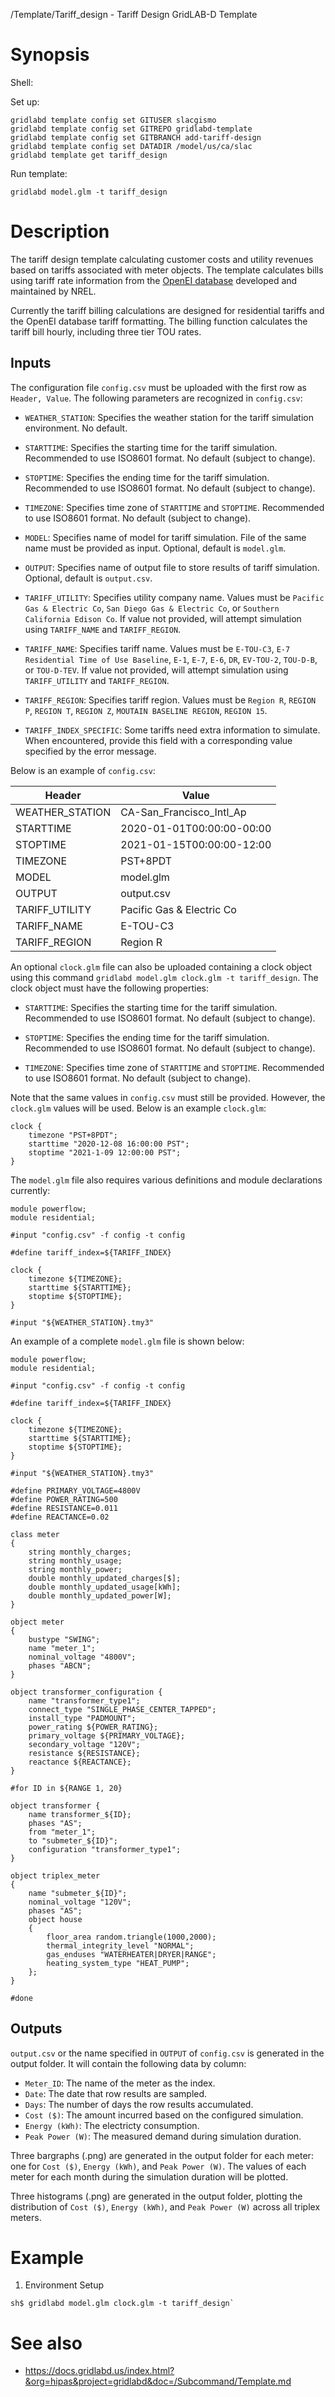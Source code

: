 /Template/Tariff_design -  Tariff Design GridLAB-D Template

# Synopsis

Shell:

Set up: 
~~~
gridlabd template config set GITUSER slacgismo
gridlabd template config set GITREPO gridlabd-template
gridlabd template config set GITBRANCH add-tariff-design
gridlabd template config set DATADIR /model/us/ca/slac
gridlabd template get tariff_design
~~~

Run template:
~~~
gridlabd model.glm -t tariff_design
~~~


# Description

The tariff design template calculating customer costs and utility revenues based on tariffs associated with meter objects. The template calculates bills using tariff rate information from the [OpenEI database](https://openei.org/wiki/Utility_Rate_Database) developed and maintained by NREL. 

Currently the tariff billing calculations are designed for residential tariffs and the OpenEI database tariff formatting. The billing function calculates the tariff bill hourly, including three tier TOU rates.

## Inputs

The configuration file `config.csv` must be uploaded with the first row as `Header, Value`. The following parameters are recognized in `config.csv`:

* `WEATHER_STATION`: Specifies the weather station for the tariff simulation environment. No default.

* `STARTTIME`: Specifies the starting time for the tariff simulation. Recommended to use ISO8601 format. No default (subject to change). 

* `STOPTIME`: Specifies the ending time for the tariff simulation. Recommended to use ISO8601 format. No default (subject to change). 

* `TIMEZONE`: Specifies time zone of `STARTTIME` and `STOPTIME`. Recommended to use ISO8601 format. No default (subject to change). 

* `MODEL`: Specifies name of model for tariff simulation. File of the same name must be provided as input. Optional, default is `model.glm`. 

* `OUTPUT`: Specifies name of output file to store results of tariff simulation. Optional, default is `output.csv`. 

* `TARIFF_UTILITY`: Specifies utility company name. Values must be `Pacific Gas & Electric Co`, `San Diego Gas & Electric Co`, or `Southern California Edison Co`. If value not provided, will attempt simulation using `TARIFF_NAME` and `TARIFF_REGION`. 

* `TARIFF_NAME`: Specifies tariff name. Values must be `E-TOU-C3`, `E-7 Residential Time of Use Baseline`, `E-1`, `E-7`, `E-6`, `DR`, `EV-TOU-2`, `TOU-D-B`, or `TOU-D-TEV`. If value not provided, will attempt simulation using `TARIFF_UTILITY` and `TARIFF_REGION`.

* `TARIFF_REGION`: Specifies tariff region. Values must be `Region R`, `REGION P`, `REGION T`, `REGION Z`, `MOUTAIN BASELINE REGION`, `REGION 15`. 

* `TARIFF_INDEX_SPECIFIC`: Some tariffs need extra information to simulate. When encountered, provide this field with a corresponding value specified by the error message.

Below is an example of `config.csv`:

| Header                  | Value
| ----------------------- | -----------------
| WEATHER_STATION         | CA-San_Francisco_Intl_Ap
| STARTTIME               | 2020-01-01T00:00:00-00:00
| STOPTIME                | 2021-01-15T00:00:00-12:00
| TIMEZONE                | PST+8PDT
| MODEL                   | model.glm
| OUTPUT                  | output.csv
| TARIFF_UTILITY          | Pacific Gas & Electric Co
| TARIFF_NAME             | E-TOU-C3
| TARIFF_REGION           | Region R

An optional `clock.glm` file can also be uploaded containing a clock object using this command `gridlabd model.glm clock.glm -t tariff_design`. The clock object must have the following properties:

* `STARTTIME`: Specifies the starting time for the tariff simulation. Recommended to use ISO8601 format. No default (subject to change). 

* `STOPTIME`: Specifies the ending time for the tariff simulation. Recommended to use ISO8601 format. No default (subject to change). 

* `TIMEZONE`: Specifies time zone of `STARTTIME` and `STOPTIME`. Recommended to use ISO8601 format. No default (subject to change). 

Note that the same values in `config.csv` must still be provided. However, the `clock.glm` values will be used. Below is an example `clock.glm`:

~~~
clock {
    timezone "PST+8PDT";
    starttime "2020-12-08 16:00:00 PST";
    stoptime "2021-1-09 12:00:00 PST";
}
~~~

The `model.glm` file also requires various definitions and module declarations currently:

```
module powerflow;
module residential;

#input "config.csv" -f config -t config

#define tariff_index=${TARIFF_INDEX}

clock {
	timezone ${TIMEZONE};
	starttime ${STARTTIME};
	stoptime ${STOPTIME};
}

#input "${WEATHER_STATION}.tmy3"
```
An example of a complete `model.glm` file is shown below:
```
module powerflow;
module residential;

#input "config.csv" -f config -t config

#define tariff_index=${TARIFF_INDEX}

clock {
	timezone ${TIMEZONE};
	starttime ${STARTTIME};
	stoptime ${STOPTIME};
}

#input "${WEATHER_STATION}.tmy3"

#define PRIMARY_VOLTAGE=4800V
#define POWER_RATING=500
#define RESISTANCE=0.011
#define REACTANCE=0.02

class meter 
{
	string monthly_charges;
	string monthly_usage;
	string monthly_power;
	double monthly_updated_charges[$];
	double monthly_updated_usage[kWh];
	double monthly_updated_power[W];
}

object meter
{
	bustype "SWING";
	name "meter_1";	
	nominal_voltage "4800V";
	phases "ABCN";
}

object transformer_configuration {
	name "transformer_type1";
	connect_type "SINGLE_PHASE_CENTER_TAPPED";
  	install_type "PADMOUNT";
  	power_rating ${POWER_RATING};
  	primary_voltage ${PRIMARY_VOLTAGE};
  	secondary_voltage "120V";
  	resistance ${RESISTANCE};
  	reactance ${REACTANCE};
}

#for ID in ${RANGE 1, 20}

object transformer {
	name transformer_${ID};
  	phases "AS";
  	from "meter_1";
  	to "submeter_${ID}";
  	configuration "transformer_type1";
}
  
object triplex_meter
{
	name "submeter_${ID}";
	nominal_voltage "120V";
	phases "AS";
	object house
	{
		floor_area random.triangle(1000,2000);
		thermal_integrity_level "NORMAL";
		gas_enduses "WATERHEATER|DRYER|RANGE";
		heating_system_type "HEAT_PUMP";
	};
}

#done
```
## Outputs

`output.csv` or the name specified in `OUTPUT` of `config.csv` is generated in the output folder.  It will contain the following data by column:
* `Meter_ID`: The name of the meter as the index.
* `Date`: The date that row results are sampled. 
* `Days`: The number of days the row results accumulated. 
* `Cost ($)`: The amount incurred based on the configured simulation.
* `Energy (kWh)`: The electricty consumption. 
* `Peak Power (W)`: The measured demand during simulation duration. 

Three bargraphs (.png) are generated in the output folder for each meter: one for `Cost ($)`, `Energy (kWh)`, and `Peak Power (W)`. The values of each meter for each month during the simulation duration will be plotted. 

Three histograms (.png) are generated in the output folder, plotting the distribution of `Cost ($)`, `Energy (kWh)`, and `Peak Power (W)` across all triplex meters. 

# Example

1) Environment Setup 

~~~
sh$ gridlabd model.glm clock.glm -t tariff_design` 
~~~

# See also

* https://docs.gridlabd.us/index.html?&org=hipas&project=gridlabd&doc=/Subcommand/Template.md
